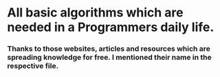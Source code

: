 # All basic algorithms which are needed in a Programmers daily life.

### Thanks to those websites, articles and resources which are spreading knowledge for free. I mentioned their name in the respective file.
